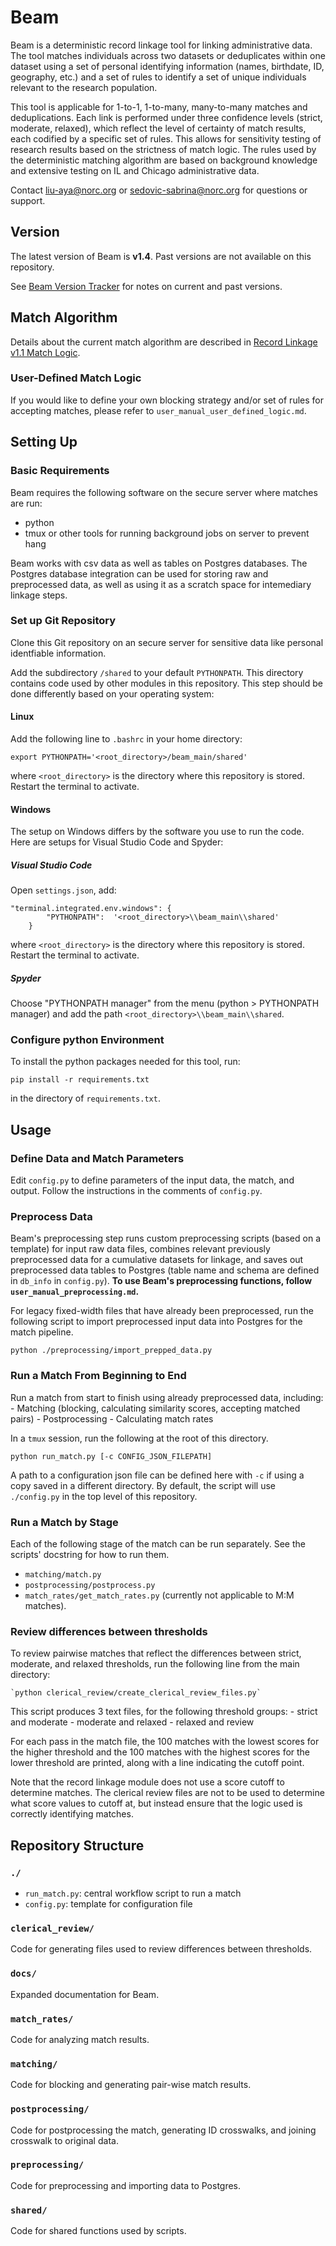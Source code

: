 # Beam

Beam is a deterministic record linkage tool for linking administrative data. The tool matches individuals across two datasets or deduplicates within one dataset using a set of personal identifying information (names, birthdate, ID, geography, etc.) and a set of rules to identify a set of unique individuals relevant to the research population.

This tool is applicable for 1-to-1, 1-to-many, many-to-many matches and deduplications. Each link is performed under three confidence levels (strict, moderate, relaxed), which reflect the level of certainty of match results, each codified by a specific set of rules. This allows for sensitivity testing of research results based on the strictness of match logic. The rules used by the deterministic matching algorithm are based on background knowledge and extensive testing on IL and Chicago administrative data.

Contact liu-aya@norc.org or sedovic-sabrina@norc.org for questions or support.

## Version

The latest version of Beam is **v1.4**. Past versions are not available on this repository.

See [Beam Version Tracker](docs/Beam%20Version%20Tracker.xlsx) for notes on current and past versions.

## Match Algorithm

Details about the current match algorithm are described in [Record Linkage v1.1 Match Logic](docs/Record%20Linkage%20v1.1%20Match%20Logic.docx).

### User-Defined Match Logic

If you would like to define your own blocking strategy and/or set of rules for accepting matches, please refer to `user_manual_user_defined_logic.md`.


## Setting Up

### Basic Requirements

Beam requires the following software on the secure server where matches are run:

- python
- tmux or other tools for running background jobs on server to prevent hang

Beam works with csv data as well as tables on Postgres databases. The Postgres database integration can be used for storing raw and preprocessed data, as well as using it as a scratch space for intemediary linkage steps. 

### Set up Git Repository

Clone this Git repository on an secure server for sensitive data like personal identfiable information.

Add the subdirectory `/shared` to your default `PYTHONPATH`. This directory contains code used by other modules in this repository. This step should be done differently based on your operating system:

#### Linux

Add the following line to `.bashrc` in your home directory:

```export PYTHONPATH='<root_directory>/beam_main/shared'```

where `<root_directory>` is the directory where this repository is stored. Restart the terminal to activate.

#### Windows

The setup on Windows differs by the software you use to run the code. Here are setups for Visual Studio Code and Spyder:

##### Visual Studio Code

Open `settings.json`, add:

```
"terminal.integrated.env.windows": {
        "PYTHONPATH":  '<root_directory>\\beam_main\\shared'
    }
```

where `<root_directory>` is the directory where this repository is stored. Restart the terminal to activate.

##### Spyder

Choose "PYTHONPATH manager" from the menu (python > PYTHONPATH manager) and add the path `<root_directory>\\beam_main\\shared`.
    

### Configure python Environment

To install the python packages needed for this tool, run:

```pip install -r requirements.txt```

in the directory of `requirements.txt`.

## Usage

### Define Data and Match Parameters

Edit ```config.py``` to define parameters of the input data, the match, and output. Follow the instructions in the comments of `config.py`.

### Preprocess Data

Beam's preprocessing step runs custom preprocessing scripts (based on a template) for input raw data files, combines relevant previously preprocessed data for a cumulative datasets for linkage, and saves out preprocessed data tables to Postgres (table name and schema are defined in `db_info` in `config.py`). **To use Beam's preprocessing functions, follow `user_manual_preprocessing.md`.**

For legacy fixed-width files that have already been preprocessed, run the following script to import preprocessed input data into Postgres for the match pipeline.

```python ./preprocessing/import_prepped_data.py```

### Run a Match From Beginning to End

Run a match from start to finish using already preprocessed data, including:
    - Matching (blocking, calculating similarity scores, accepting matched pairs)
    - Postprocessing
    - Calculating match rates

In a `tmux` session, run the following at the root of this directory.

```python run_match.py [-c CONFIG_JSON_FILEPATH] ```

A path to a configuration json file can be defined here with `-c` if using a copy saved in a different directory. By default, the script will use `./config.py` in the top level of this repository.

### Run a Match by Stage

Each of the following stage of the match can be run separately. See the scripts' docstring for how to run them.

- `matching/match.py`
- `postprocessing/postprocess.py`
- `match_rates/get_match_rates.py` (currently not applicable to M:M matches).

### Review differences between thresholds

To review pairwise matches that reflect the differences between strict, moderate, and relaxed thresholds, run the following line from the main directory:

    `python clerical_review/create_clerical_review_files.py`

This script produces 3 text files, for the following threshold groups:
    - strict and moderate
    - moderate and relaxed
    - relaxed and review

For each pass in the match file, the 100 matches with the lowest scores for
the higher threshold and the 100 matches with the highest scores for the lower
threshold are printed, along with a line indicating the cutoff point.

Note that the record linkage module does not use a score cutoff to determine
matches. The clerical review files are not to be used to determine what
score values to cutoff at, but instead ensure that the logic used is correctly
identifying matches.

## Repository Structure

### `./`
- `run_match.py`: central workflow script to run a match
- `config.py`: template for configuration file

### `clerical_review/`
Code for generating files used to review differences between thresholds.

### `docs/`
Expanded documentation for Beam.

### `match_rates/`
Code for analyzing match results.

### `matching/`
Code for blocking and generating pair-wise match results.

### `postprocessing/`
Code for postprocessing the match, generating ID crosswalks, and joining crosswalk to original data.

### `preprocessing/`
Code for preprocessing and importing data to Postgres.

### `shared/`
Code for shared functions used by scripts.
